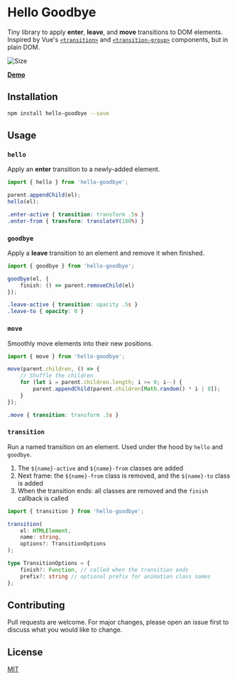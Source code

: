 # Hello Goodbye

Tiny library to apply **enter**, **leave**, and **move** transitions to DOM elements. Inspired by Vue's [`<transition>`](https://v3.vuejs.org/guide/transitions-enterleave.html) and [`<transition-group>`](https://v3.vuejs.org/guide/transitions-list.html#list-transitions) components, but in plain DOM.

![Size](https://img.shields.io/bundlephobia/minzip/hello-goodbye)

[**Demo**](https://tobyzerner.github.io/hello-goodbye/demo.html)

## Installation

```sh
npm install hello-goodbye --save
```

## Usage

### `hello`

Apply an **enter** transition to a newly-added element.

```ts
import { hello } from 'hello-goodbye';

parent.appendChild(el);
hello(el);
```

```css
.enter-active { transition: transform .5s }
.enter-from { transform: translateY(100%) }
```

### `goodbye`

Apply a **leave** transition to an element and remove it when finished.

```ts
import { goodbye } from 'hello-goodbye';

goodbye(el, {
    finish: () => parent.removeChild(el)
});
```

```css
.leave-active { transition: opacity .5s }
.leave-to { opacity: 0 }
```

### `move`

Smoothly move elements into their new positions.

```ts
import { move } from 'hello-goodbye';

move(parent.children, () => {
    // Shuffle the children
    for (let i = parent.children.length; i >= 0; i--) {
        parent.appendChild(parent.children[Math.random() * i | 0]);
    }
});
```

```css
.move { transition: transform .5s }
```

### `transition`

Run a named transition on an element. Used under the hood by `hello` and `goodbye`.

1. The `${name}-active` and `${name}-from` classes are added
2. Next frame: the `${name}-from` class is removed, and the `${name}-to` class is added
3. When the transition ends: all classes are removed and the `finish` callback is called

```ts
import { transition } from 'hello-goodbye';

transition(
    el: HTMLElement,
    name: string,
    options?: TransitionOptions
);

type TransitionOptions = {
    finish?: Function, // called when the transition ends
    prefix?: string // optional prefix for animation class names
};
```

## Contributing

Pull requests are welcome. For major changes, please open an issue first to discuss what you would like to change.

## License

[MIT](LICENSE)
